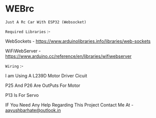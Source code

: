 # WEBrc

`Just A Rc Car With ESP32 (Websocket)`

`Required Libraries` :-

WebSockets - https://www.arduinolibraries.info/libraries/web-sockets

WiFiWebServer - https://www.arduino.cc/reference/en/libraries/wifiwebserver

`Wiring` :-

I am Using A L239D Motor Driver Cicuit

P25 And P26 Are OutPuts For Motor 

P13 Is For Servo 

IF You Need Any Help Regarding This Project Contact Me At - aayushbarhate@outlook.in
